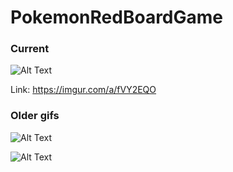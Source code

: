 # PokemonRedBoardGame
### Current

![Alt Text](https://i.imgur.com/XGZs94J.gif)



Link: https://imgur.com/a/fVY2EQO

### Older gifs
![Alt Text](https://i.imgur.com/apyF8ZT.gif)

![Alt Text](https://i.imgur.com/7dOyVhl.gif)


